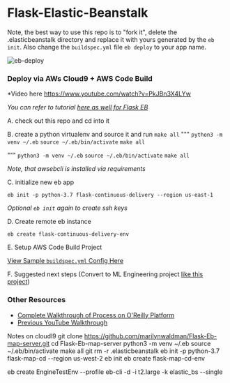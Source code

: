 # Flask-Elastic-Beanstalk


Note, the best way to use this repo is to "fork it", delete the .elasticbeanstalk directory and replace it with yours generated by the `eb init`.  Also change the `buildspec.yml` file `eb deploy` to your app name.

![eb-deploy](https://user-images.githubusercontent.com/58792/106804626-a3a81900-6633-11eb-9cf6-54c24af6827f.png)



### Deploy via AWs Cloud9 + AWS Code Build

*Video here https://www.youtube.com/watch?v=PkJBn3X4LYw

*You can refer to tutorial [here as well for Flask EB](https://docs.aws.amazon.com/elasticbeanstalk/latest/dg/create-deploy-python-flask.html)*

A.  check out this repo and cd into it

B.  create a python virtualenv and source it and run `make all`
"""
`python3 -m venv ~/.eb`
`source ~/.eb/bin/activate`
`make all`

"""
`python3 -m venv ~/.eb`
`source ~/.eb/bin/activate`
`make all`

*Note, that awsebcli is installed via requirements*

C. initialize new eb app

`eb init -p python-3.7 flask-continuous-delivery --region us-east-1`

*Optional `eb init` again to create ssh keys*

D. Create remote eb instance

`eb create flask-continuous-delivery-env`

E.  Setup AWS Code Build Project

[View Sample `buildspec.yml` Config Here](https://github.com/noahgift/Flask-Elastic-Beanstalk/blob/main/buildspec.yml)

F.  Suggested next steps (Convert to ML Engineering project [like this project](https://github.com/noahgift/flask-ml-azure-serverless))

### Other Resources

* [Complete Walkthrough of Process on O'Reilly Platform](https://learning.oreilly.com/videos/aws-elastic-beanstalk/62022021VIDEOPAIML/62022021VIDEOPAIML-c1_s0)
* [Previous YouTube Walkthrough](https://youtu.be/iSv-i1tWpQc)


Notes on cloudl9
git clone https://github.com/marilynwaldman/Flask-Eb-map-server.git
cd Flask-Eb-map-server
python3 -m venv ~/.eb
source ~/.eb/bin/activate
make all
git rm -r .elasticbeanstalk
eb init -p python-3.7 flask-map-cd --region us-west-2
eb init
eb create flask-map-cd-env

eb create EngineTestEnv --profile eb-cli -d -i t2.large -k elastic_bs --single

